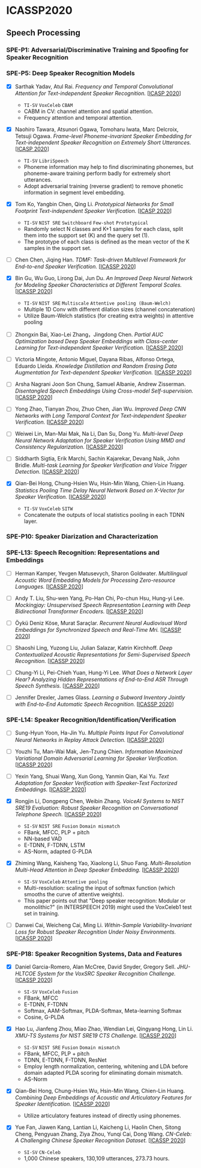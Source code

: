 # ICASSP2020

## Speech Processing

### SPE-P1: Adversarial/Discriminative Training and Spoofing for Speaker Recognition

### SPE-P5: Deep Speaker Recognition Models

- [x] Sarthak Yadav, Atul Rai. *Frequency and Temporal Convolutional Attention for Text-independent Speaker Recognition.* [[ICASP 2020](https://ieeexplore.ieee.org/document/9054440/)]
  - `TI-SV` `VoxCeleb` `CBAM`
  - CABM in CV: channel attention and spatial attention.
  - Frequency attention and temporal attention.

- [x] Naohiro Tawara, Atsunori Ogawa, Tomoharu Iwata, Marc Delcroix, Tetsuji Ogawa. *Frame-level Phoneme-invariant Speaker Embedding for Text-independent Speaker Recognition on Extremely Short Utterances.* [[ICASP 2020](https://ieeexplore.ieee.org/document/9053871/)]
  - `TI-SV` `LibriSpeech`
  - Phoneme information may help to find discriminating phonemes, but phoneme-aware training perform badly for extremely short utterances.
  - Adopt adversarial training (reverse gradient) to remove phonetic information in segment level embedding.

- [x] Tom Ko, Yangbin Chen, Qing Li. *Prototypical Networks for Small Footprint Text-independent Speaker Verification.* [[ICASP 2020](https://ieeexplore.ieee.org/document/9054471/)]
  - `TI-SV` `NIST SRE` `Switchboard` `Few-shot` `Prototypical`
  - Randomly select N classes and K+1 samples for each class, split them into the support set (K) and the query set (1).
  - The prototype of each class is defined as the mean vector of the K samples in the support set.

- [ ] Chen Chen, Jiqing Han. *TDMF: Task-driven Multilevel Framework for End-to-end Speaker Verification.* [[ICASSP 2020](https://ieeexplore.ieee.org/document/9052957/)]

- [x] Bin Gu, Wu Guo, Lirong Dai, Jun Du. *An Improved Deep Neural Network for Modeling Speaker Characteristics at Different Temporal Scales.* [[ICASSP 2020](https://ieeexplore.ieee.org/document/9054151)]
  - `TI-SV` `NIST SRE` `Multiscale` `Attentive pooling (Baum-Welch)`
  - Multiple 1D Conv with different dilation sizes (channel concatenation)
  - Utilize Baum-Welch statistics (for creating extra weights) in attentive pooling

- [ ] Zhongxin Bai, Xiao-Lei Zhang，Jingdong Chen. *Partial AUC Optimization based Deep Speaker Embeddings with Class-center Learning for Text-independent Speaker Verification.* [[ICASSP 2020](https://ieeexplore.ieee.org/document/9053674/)]

- [ ] Victoria Mingote, Antonio Miguel, Dayana Ribas, Alfonso Ortega, Eduardo Lleida. *Knowledge Distillation and Random Erasing Data Augmentation for Text-dependent Speaker Verification.* [[ICASSP 2020](https://ieeexplore.ieee.org/document/9053153)]

- [ ] Arsha Nagrani Joon Son Chung, Samuel Albanie, Andrew Zisserman. *Disentangled Speech Embeddings Using Cross-model Self-supervision.* [[ICASSP 2020](https://ieeexplore.ieee.org/document/9054057)]

- [ ] Yong Zhao, Tianyan Zhou, Zhuo Chen, Jian Wu. *Improved Deep CNN Networks with Long Temporal Context for Text-independent Speaker Verification.* [[ICASSP 2020](https://ieeexplore.ieee.org/document/9053767)]

- [ ] Weiwei Lin, Man-Mai Mak, Na Li, Dan Su, Dong Yu. *Multi-level Deep Neural Network Adaptation for Speaker Verification Using MMD and Consistency Regularization.* [[ICASSP 2020](https://ieeexplore.ieee.org/document/9054134)]

- [ ] Siddharth Sigtia, Erik Marchi, Sachin Kajarekar, Devang Naik, John Bridle. *Multi-task Learning for Speaker Verification and Voice Trigger Detection.* [[ICASSP 2020](https://ieeexplore.ieee.org/document/9054760)]

- [x] Qian-Bei Hong, Chung-Hsien Wu, Hsin-Min Wang, Chien-Lin Huang. *Statistics Pooling Time Delay Neural Network Based on X-Vector for Speaker Verification.* [[ICASSP 2020](https://ieeexplore.ieee.org/document/9054350)]
  - `TI-SV` `VoxCeleb` `SITW`
  -  Concatenate the outputs of local statistics pooling in each TDNN layer.

### SPE-P10: Speaker Diarization and Characterization

### SPE-L13: Speech Recognition: Representations and Embeddings

- [ ] Herman Kamper, Yevgen Matusevych, Sharon Goldwater. *Multilingual Acoustic Word Embedding Models for Processing Zero-resource Languages.* [[ICASSP 2020](https://ieeexplore.ieee.org/document/9054202)]

- [ ] Andy T. Liu, Shu-wen Yang, Po-Han Chi, Po-chun Hsu, Hung-yi Lee. *Mockingjay: Unsupervised Speech Representation Learning with Deep Bidirectional Transformer Encoders.* [[ICASSP 2020](https://ieeexplore.ieee.org/document/9054458)]

- [ ] Öykü Deniz Köse, Murat Saraçlar. *Recurrent Neural Audiovisual Word Embeddings for Synchronized Speech and Real-Time Mri.* [[ICASSP 2020](https://ieeexplore.ieee.org/document/9053322)]

- [ ] Shaoshi Ling, Yuzong Liu, Julian Salazar, Katrin Kirchhoff. *Deep Contextualized Acoustic Representations for Semi-Supervised Speech Recognition.* [[ICASSP 2020](https://ieeexplore.ieee.org/document/9053176)]

- [ ] Chung-Yi Li, Pei-Chieh Yuan, Hung-Yi Lee. *What Does a Network Layer Hear? Analyzing Hidden Representations of End-to-End ASR Through Speech Synthesis.* [[ICASSP 2020](https://ieeexplore.ieee.org/document/9054675)]

- [ ] Jennifer Drexler, James Glass. *Learning a Subword Inventory Jointly with End-to-End Automatic Speech Recognition.* [[ICASSP 2020](https://ieeexplore.ieee.org/document/9053736)]

### SPE-L14: Speaker Recognition/Identification/Verification

- [ ] Sung-Hyun Yoon, Ha-Jin Yu. *Multiple Points Input For Convolutional Neural Networks in Replay Attack Detection.* [[ICASSP 2020](https://ieeexplore.ieee.org/document/9053303)]

- [ ] Youzhi Tu, Man-Wai Mak, Jen-Tzung Chien. *Information Maximized Variational Domain Adversarial Learning for Speaker Verification.* [[ICASSP 2020](https://ieeexplore.ieee.org/document/9053735)]

- [ ] Yexin Yang, Shuai Wang, Xun Gong, Yanmin Qian, Kai Yu. *Text Adaptation for Speaker Verification with Speaker-Text Factorized Embeddings.* [[ICASSP 2020](https://ieeexplore.ieee.org/document/9054333)]

- [x] Rongjin Li, Dongpeng Chen, Weibin Zhang. *VoiceAI Systems to NIST SRE19 Evaluation: Robust Speaker Recognition on Conversational Telephone Speech.* [[ICASSP 2020](https://ieeexplore.ieee.org/document/9054624)]
  - `SI-SV` `NIST SRE` `Fusion` `Domain mismatch`
  - FBank, MFCC, PLP + pitch
  - NN-based VAD
  - E-TDNN, F-TDNN, LSTM
  - AS-Norm, adapted G-PLDA

- [x] Zhiming Wang, Kaisheng Yao, Xiaolong Li, Shuo Fang. *Multi-Resolution Multi-Head Attention in Deep Speaker Embedding.* [[ICASSP 2020](https://ieeexplore.ieee.org/document/9053217)]
  - `SI-SV` `VoxCeleb` `Attentive pooling`
  - Multi-resolution: scaling the input of softmax function (which smooths the curve of attentive weights).
  - This paper points out that "Deep speaker recognition: Modular or monolithic?" (in INTERSPEECH 2019) might used the VoxCeleb1 test set in training.

- [ ] Danwei Cai, Weicheng Cai, Ming Li. *Within-Sample Variability-Invariant Loss for Robust Speaker Recognition Under Noisy Environments.* [[ICASSP 2020](https://ieeexplore.ieee.org/document/9053407)]

### SPE-P18: Speaker Recognition Systems, Data and Features

- [x] Daniel Garcia-Romero, Alan McCree, David Snyder, Gregory Sell. *JHU-HLTCOE System for the VoxSRC Speaker Recognition Challenge.* [[ICASSP 2020](https://ieeexplore.ieee.org/document/9053209)]
  - `SI-SV` `VoxCeleb` `Fusion`
  - FBank, MFCC
  - E-TDNN, F-TDNN
  - Softmax, AAM-Softmax, PLDA-Softmax, Meta-learning Softmax
  - Cosine, G-PLDA

- [x] Hao Lu, Jianfeng Zhou, Miao Zhao, Wendian Lei, Qingyang Hong, Lin Li. *XMU-TS Systems for NIST SRE19 CTS Challenge.* [[ICASSP 2020](https://ieeexplore.ieee.org/document/9053080)]
  - `SI-SV` `NIST SRE` `Fusion` `Domain mismatch`
  - FBank, MFCC, PLP + pitch
  - TDNN, E-TDNN, F-TDNN, ResNet
  - Employ length normalization, centering, whitening and LDA before domain adapted PLDA scoring for eliminating domain mismatch.
  - AS-Norm

- [x] Qian-Bei Hong, Chung-Hsien Wu, Hsin-Min Wang, Chien-Lin Huang. *Combining Deep Embeddings of Acoustic and Articulatory Features for Speaker Identification.* [[ICASSP 2020](https://ieeexplore.ieee.org/document/9053640/)]
  - Utilize articulatory features instead of directly using phonemes.

- [x] Yue Fan, Jiawen Kang, Lantian Li, Kaicheng Li, Haolin Chen, Sitong Cheng, Pengyuan Zhang, Ziya Zhou, Yunqi Cai, Dong Wang. *CN-Celeb: A Challenging Chinese Speaker Recognition Dataset.* [[ICASSP 2020](https://ieeexplore.ieee.org/document/9054017)]
  - `SI-SV` `CN-Celeb`
  - 1,000 Chinese speakers, 130,109 utterances, 273.73 hours.
